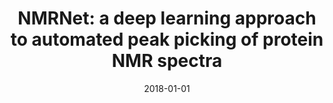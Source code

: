 ---
# Documentation: https://wowchemy.com/docs/managing-content/

title: 'NMRNet: a deep learning approach to automated peak picking of protein NMR
  spectra'
subtitle: ''
summary: ''
authors:
- Piotr J. Klukowski
- Michał Augoff
- zieba
- Maciej K. Drwal
- Adam F. Gonczarek
- Michał J. Walczak
tags: []
categories: []
date: '2018-01-01'
lastmod: 2022-10-07T05:50:51Z
featured: false
draft: false

# Featured image
# To use, add an image named `featured.jpg/png` to your page's folder.
# Focal points: Smart, Center, TopLeft, Top, TopRight, Left, Right, BottomLeft, Bottom, BottomRight.
image:
  caption: ''
  focal_point: ''
  preview_only: false

# Projects (optional).
#   Associate this post with one or more of your projects.
#   Simply enter your project's folder or file name without extension.
#   E.g. `projects = ["internal-project"]` references `content/project/deep-learning/index.md`.
#   Otherwise, set `projects = []`.
projects: []
publishDate: '2022-10-07T05:50:50.016959Z'
publication_types:
- '2'
abstract: ''
publication: '*Bioinformatics*'
doi: 10.1093/bioinformatics/bty134
---